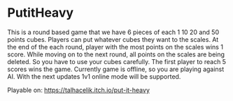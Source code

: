# PutitHeavy
 This is a round based game that we have 6 pieces of each 1 10 20 and 50 points cubes. Players can put whatever cubes they want to the scales. At the end of the each round, player with the most points on the scales wins 1 score. While moving on to the next round, all points on the scales are being deleted. So you have to use your cubes carefully. The first player to reach 5 scores wins the game. Currently game is offline, so you are playing against AI. With the next updates 1v1 online mode will be supported.


Playable on: https://talhacelik.itch.io/put-it-heavy
